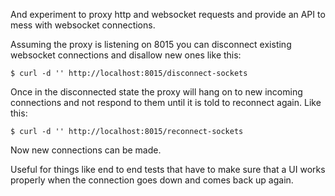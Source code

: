 And experiment to proxy http and websocket requests and provide an API to mess with websocket connections.

Assuming the proxy is listening on 8015 you can disconnect existing websocket connections and disallow new ones like this:

```
$ curl -d '' http://localhost:8015/disconnect-sockets
```

Once in the disconnected state the proxy will hang on to new incoming connections and not respond to them until it is told to reconnect again. Like this:

```
$ curl -d '' http://localhost:8015/reconnect-sockets
```

Now new connections can be made.

Useful for things like end to end tests that have to make sure that a UI works properly when the connection goes down and comes back up again.
